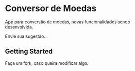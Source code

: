 # Conversor de Moedas

App para conversão de moedas, novas funcionalidades sendo desenvolvida.

Envie sua sugestão...

## Getting Started

Faça um fork, caso queira modificar algo.

